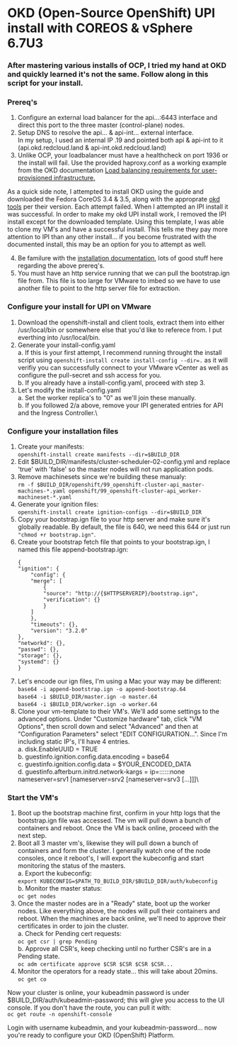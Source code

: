 # OKD (Open-Source OpenShift) UPI install with COREOS & vSphere 6.7U3

### After mastering various installs of OCP, I tried my hand at OKD and quickly learned it's not the same. Follow along in this script for your install.

### Prereq's
1. Configure an external load balancer for the api.<cluster>.<domain>.<tld>:6443 interface and direct this port to the three master (control-plane) nodes.
2. Setup DNS to resolve the api.<cluster>.<domain>.<tld> & api-int.<cluster>.<domain>.<tld> external interface. \
    In my setup, I used an internal IP .19 and pointed both api & api-int to it (api.okd.redcloud.land & api-int.okd.redcloud.land)
3. Unlike OCP, your loadbalancer must have a healthcheck on port 1936 or the install will fail. Use the provided haproxy.conf as a working example from the OKD documentation [Load balancing requirements for user-provisioned infrastructure.](https://docs.okd.io/4.9/installing/installing_vsphere/installing-vsphere.html#installation-load-balancing-user-infra_installing-vsphere)

As a quick side note, I attempted to install OKD using the guide and downloaded the Fedora CoreOS 3.4 & 3.5, along with the approprate [okd tools](https://github.com/openshift/okd/releases) per their version. Each attempt failed. When I attempted an IPI install it was successful. In order to make my okd UPI install work, I removed the IPI install except for the downloaded template. Using this template, I was able to clone my VM's and have a successful install. This tells me they pay more attention to IPI than any other install... if you become frustrated with the documented install, this may be an option for you to attempt as well.

4. Be familure with the [installation documentation](https://docs.okd.io/4.9/architecture/architecture-installation.html#installation-overview_architecture-installation), lots of good stuff here regarding the above prereq's. 
5. You must have an http service running that we can pull the bootstrap.ign file from. This file is too large for VMware to imbed so we have to use another file to point to the http server file for extraction.

### Configure your install for UPI on VMware

1. Download the openshift-install and client tools, extract them into either /usr/local/bin or somewhere else that you'd like to referece from. I put everthing into /usr/local/bin.
2. Generate your install-config.yaml\
a. If this is your first attempt, I recommend running throught the install script using `openshift-install create install-config --dir=.` as it will verifiy you can successfully connect to your VMware vCenter as well as configure the pull-secret and ssh access for you.\
b. If you already have a install-config.yaml, proceed with step 3.
3. Let's modify the install-config.yaml\
a. Set the worker replica's to "0" as we'll join these manually.\
b. If you followed 2/a above, remove your IPI generated entries for API and the Ingress Controller.\

### Configure your installation files
1. Create your manifests:\
`openshift-install create manifests --dir=$BUILD_DIR`
2. Edit $BUILD_DIR/manifests/cluster-scheduler-02-config.yml and replace 'true' with 'false' so the master nodes will not run application pods.
3. Remove machinesets since we're building these manualy:\
`rm -f $BUILD_DIR/openshift/99_openshift-cluster-api_master-machines-*.yaml openshift/99_openshift-cluster-api_worker-machineset-*.yaml`
4. Generate your ignition files:\
`openshift-install create ignition-configs --dir=$BUILD_DIR`
5. Copy your bootstrap.ign file to your http server and make sure it's globally readable. By default, the file is 640, we need this 644 or just run `"chmod +r bootstrap.ign"`.
6. Create your bootstrap fetch file that points to your bootstrap.ign, I named this file append-bootstrap.ign:
    ```
    {
    "ignition": {
        "config": {
        "merge": [
            {
            "source": "http://{$HTTPSERVERIP}/bootstrap.ign", 
            "verification": {}
            }
        ]
        },
        "timeouts": {},
        "version": "3.2.0"
    },
    "networkd": {},
    "passwd": {},
    "storage": {},
    "systemd": {}
    }
    ```
7. Let's encode our ign files, I'm using a Mac your way may be different:\
    `base64 -i append-bootstrap.ign -o append-bootstrap.64`\
    `base64 -i $BUILD_DIR/master.ign -o master.64`\
    `base64 -i $BUILD_DIR/worker.ign -o worker.64`
8. Clone your vm-template to their VM's. We'll add some settings to the advanced options. Under "Customize hardware" tab, click "VM Options", then scroll down and select "Advanced" and then at "Configuration Parameters" select "EDIT CONFIGURATION...". Since I'm including static IP's, I'll have 4 entries.\
a. disk.EnableUUID = TRUE\
b. guestinfo.ignition.config.data.encoding = base64\
c. guestinfo.ignition.config.data = $YOUR_ENCODED_DATA\
d. guestinfo.afterburn.initrd.network-kargs = ip=<ip>::<gateway>:<netmask>:<hostname>:<iface>:none nameserver=srv1 [nameserver=srv2 [nameserver=srv3 [...]]]\

### Start the VM's
1. Boot up the bootstrap machine first, confirm in your http logs that the bootstrap.ign file was accessed. The vm will pull down a bunch of containers and reboot. Once the VM is back online, proceed with the next step.
2. Boot all 3 master vm's, likewise they will pull down a bunch of containers and form the cluster. I generally watch one of the node consoles, once it reboot's, I will export the kubeconfig and start monitoring the status of the masters.\
a. Export the kubeconfig:\
`export KUBECONFIG=$PATH_TO_BUILD_DIR/$BUILD_DIR/auth/kubeconfig`\
b. Monitor the master status:\
`oc get nodes`
3. Once the master nodes are in a "Ready" state, boot up the worker nodes. Like everything above, the nodes will pull their containers and reboot. When the machines are back online, we'll need to approve their certificates in order to join the cluster.\
a. Check for Pending cert requests:\
`oc get csr | grep Pending`\
b. Approve all CSR's, keep checking until no further CSR's are in a Pending state.\
`oc adm certificate approve $CSR $CSR $CSR $CSR... `
4. Monitor the operators for a ready state... this will take about 20mins.\
`oc get co`

Now your cluster is online, your kubeadmin password is under $BUILD_DIR/auth/kubeadmin-password; this will give you access to the UI console. If you don't have the route, you can pull it with:\
 `oc get route -n openshift-console`

Login with username kubeadmin, and your kubeadmin-password... now you're ready to configure your OKD (OpenShift) Platform.
